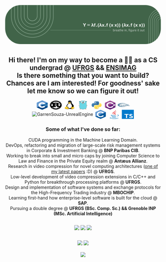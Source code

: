 <!-- Pics -->
<div align="center">
  <img align="center" alt="GarrenSouza-allianz" style="border-radius:50px;" src="https://raw.githubusercontent.com/GarrenSouza/GarrenSouza/main/img/new-cover.png">
</div>

#
<div align="center">
<h2>Hi there! I'm on my way to become a 🧙‍♂️ as a CS undergrad @ <a href="http://www.ufrgs.br/ufrgs/inicial">UFRGS</a> && <a href="https://ensimag.grenoble-inp.fr/">ENSIMAG</a><br/>
  Is there something that you want to build? Chances are I am interested! For goodness' sake let me know so we can figure it out!</h2>
</div>
  
<!-- Languages and Tools -->    
<p></p>
<div align="center">
  <img align="center" alt="GarrenSouza-C++" height="30" width="40" src="https://raw.githubusercontent.com/devicons/devicon/master/icons/cplusplus/cplusplus-original.svg">
  <img align="center" alt="GarrenSouza-Rust" height="30" width="40" src="https://raw.githubusercontent.com/devicons/devicon/master/icons/rust/rust-original.svg">
  <img align="center" alt="GarrenSouza-Linux" height="30" width="40" src="https://raw.githubusercontent.com/devicons/devicon/master/icons/linux/linux-original.svg">
  <img align="center" alt="GarrenSouza-Go" height="30" width="40" src="https://raw.githubusercontent.com/devicons/devicon/master/icons/go/go-original.svg">
  <img align="center" alt="GarrenSouza-Python" height="30" width="40" src="https://raw.githubusercontent.com/devicons/devicon/master/icons/python/python-original.svg">
  <img align="center" alt="GarrenSouza-Csharp" height="30" width="40" src="https://raw.githubusercontent.com/devicons/devicon/master/icons/csharp/csharp-original.svg">
  <img align="center" alt="GarrenSouza-OpenGl" height="30" width="40" src="https://raw.githubusercontent.com/devicons/devicon/master/icons/opengl/opengl-original.svg">
  <img align="center" alt="GarrenSouza-UnrealEngine" height="30" width="40" src="https://raw.githubusercontent.com/kenangundogan/fontisto/036b7eca71aab1bef8e6a0518f7329f13ed62f6b/icons/svg/brand/unreal-engine.svg">
  <img align="center" alt="GarrenSouza-C" height="30" width="40" src="https://raw.githubusercontent.com/devicons/devicon/master/icons/c/c-original.svg">
  <img align="center" alt="GarrenSouza-Java" height="30" width="40" src="https://raw.githubusercontent.com/devicons/devicon/master/icons/java/java-original.svg">  
  <img align="center" alt="GarrenSouza-Ts" height="30" width="40" src="https://raw.githubusercontent.com/devicons/devicon/master/icons/typescript/typescript-plain.svg">
</div>

<div align="center">
  <h3> Some of what I've done so far: </h3>
  <p> CUDA programming in the Machine Learning Domain. <br>
      DevOps, refactoring and migration of large-scale risk management systems in Corporate & Investment Banking @ <b>BNP Paribas CIB</b>. <br>
      Working to break into small and micro caps by joining Computer Science to Law and Finance in the Private Equity realm @ <b>Antæus Allianz</b>. <br>
      Research in video compression for novel computing architectures (<a href="https://ieeexplore.ieee.org/document/9937683/">one of my latest papers</a> :D) @ <b>UFRGS</b>. <br>
      Low-level development of video compression extensions in C/C++ and Python for breakthrough processing platforms @ <b>UFRGS</b>. <br>
      Design and implementation of software systems and exchange protocols for the High-Frequency Trading industry @ <b>MBOCHIP</b>. <br>
      Learning first-hand how enterprise-level software is built for the cloud @ <b>SAP</b>. <br>
      Pursuing a double degree @ <b>UFRGS (BSc. Comp. Sc.) && Grenoble INP (MSc. Artificial Intelligence)</b>
</div>

##
  
<!-- Social -->  
  
<div align="center"> 
  <a href="https://www.instagram.com/_garren.s/" target="_blank"><img src="https://img.shields.io/badge/-Instagram-%23E4405F?style=for-the-badge&logo=instagram&logoColor=white" target="_blank"></a>
  <a href = "mailto:garrenlus.de-souza@grenoble-inp.org"><img src="https://img.shields.io/badge/-Gmail-%23333?style=for-the-badge&logo=gmail&logoColor=white" target="_blank"></a>
  <a href="https://www.linkedin.com/in/garrenlus-souza/" target="_blank"><img src="https://img.shields.io/badge/-LinkedIn-%230077B5?style=for-the-badge&logo=linkedin&logoColor=white" target="_blank"></a> 
</div>  

##  
  
<div align="center">
  <img height="180em" src="https://github-readme-stats.vercel.app/api/top-langs/?username=GarrenSouza&layout=compact&langs_count=7&theme=dracula"/>    
  <img height="180em" src="https://github-readme-stats.vercel.app/api?username=GarrenSouza&show_icons=true&theme=dracula&include_all_commits=true&count_private=true"/>
</div>

<br>

<!-- Stats -->   
<div align="center">
  <img align="center" height="220em" src="https://github-readme-streak-stats.herokuapp.com/?user=GarrenSouza&count_private=true&theme=dracula&include_all_commits=true">   
</div>
 
